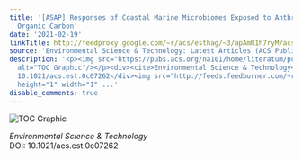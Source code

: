 ```yaml
---
title: '[ASAP] Responses of Coastal Marine Microbiomes Exposed to Anthropogenic Dissolved
  Organic Carbon'
date: '2021-02-19'
linkTitle: http://feedproxy.google.com/~r/acs/esthag/~3/apAmR1h7ryM/acs.est.0c07262
source: 'Environmental Science & Technology: Latest Articles (ACS Publications)'
description: '<p><img src="https://pubs.acs.org/na101/home/literatum/publisher/achs/journals/content/esthag/0/esthag.ahead-of-print/acs.est.0c07262/20210219/images/medium/es0c07262_0006.gif"
  alt="TOC Graphic"/></p><div><cite>Environmental Science & Technology</cite></div><div>DOI:
  10.1021/acs.est.0c07262</div><img src="http://feeds.feedburner.com/~r/acs/esthag/~4/apAmR1h7ryM"
  height="1" width="1" ...'
disable_comments: true
---
```

<p><img src="https://pubs.acs.org/na101/home/literatum/publisher/achs/journals/content/esthag/0/esthag.ahead-of-print/acs.est.0c07262/20210219/images/medium/es0c07262_0006.gif" alt="TOC Graphic"/></p><div><cite>Environmental Science & Technology</cite></div><div>DOI: 10.1021/acs.est.0c07262</div><img src="http://feeds.feedburner.com/~r/acs/esthag/~4/apAmR1h7ryM" height="1" width="1" ...
